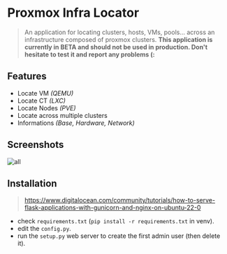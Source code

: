 # Proxmox Infra Locator
>An application for locating clusters, hosts, VMs, pools... across an infrastructure composed of proxmox clusters.
>**This application is currently in BETA and should not be used in production. Don't hesitate to test it and report any problems (:**
## Features
- Locate VM *(QEMU)*
- Locate CT *(LXC)*
- Locate Nodes *(PVE)*
- Locate across multiple clusters
- Informations *(Base, Hardware, Network)*
## Screenshots
![all](https://github.com/TakeusV1/proxmox_infra_locator/assets/68923554/9ab2c050-a76d-4d83-86a6-b0f011853c8e)
## Installation
>https://www.digitalocean.com/community/tutorials/how-to-serve-flask-applications-with-gunicorn-and-nginx-on-ubuntu-22-0
- check `requirements.txt` (`pip install -r requirements.txt` in venv).
- edit the `config.py`.
- run the `setup.py` web server to create the first admin user (then delete it).
